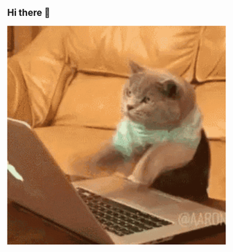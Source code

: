 ## Hi there 👋

<img src="https://github.com/AleksandrBagdasarian/AleksandrBagdasarian/blob/main/cat-crazy-cat.gif" alt="the unlimited" width="600">
